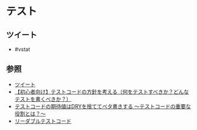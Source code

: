 # テスト
## ツイート
* #vstat

## 参照
* [ツイート](https://twitter.com/jnchito/status/1552241482165551104?s=20&t=fy2X2c2BWAQ4nQl-nL--Mg)
* [【初心者向け】テストコードの方針を考える（何をテストすべきか？どんなテストを書くべきか？）](https://qiita.com/jnchito/items/2a5d3e15761fd413657a)
* [テストコードの期待値はDRYを捨ててベタ書きする ～テストコードの重要な役割とは？～](https://qiita.com/jnchito/items/eb3cfa9f7db752dcb796)
* [リーダブルテストコード](https://speakerdeck.com/jnchito/number-vstat)